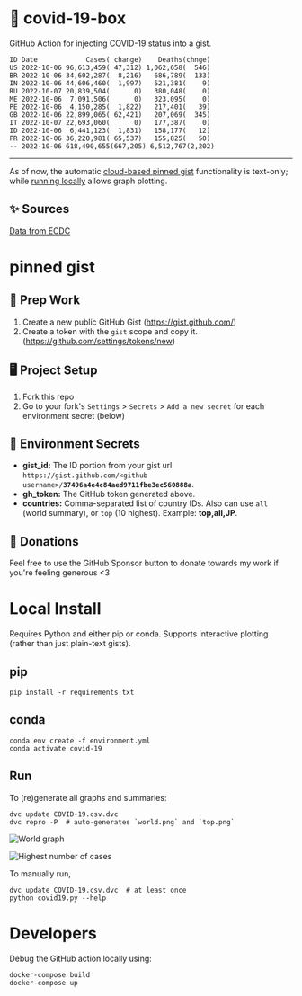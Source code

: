 # 🏥 covid-19-box

GitHub Action for injecting COVID-19 status into a gist.

```
ID Date            Cases( change)    Deaths(chnge)
US 2022-10-06 96,613,459( 47,312) 1,062,658(  546)
BR 2022-10-06 34,602,287(  8,216)   686,789(  133)
IN 2022-10-06 44,606,460(  1,997)   521,381(    9)
RU 2022-10-07 20,839,504(      0)   380,048(    0)
ME 2022-10-06  7,091,506(      0)   323,095(    0)
PE 2022-10-06  4,150,285(  1,822)   217,401(   39)
GB 2022-10-06 22,899,065( 62,421)   207,069(  345)
IT 2022-10-07 22,693,060(      0)   177,387(    0)
ID 2022-10-06  6,441,123(  1,831)   158,177(   12)
FR 2022-10-06 36,220,981( 65,537)   155,825(   50)
-- 2022-10-06 618,490,655(667,205) 6,512,767(2,202)
```

---

As of now, the automatic [cloud-based pinned gist](#pinned-gist) functionality is text-only;
while [running locally](#local-install) allows graph plotting.

## ✨ Sources

[Data from ECDC](https://www.ecdc.europa.eu/en/publications-data/download-todays-data-geographic-distribution-covid-19-cases-worldwide)

# pinned gist

## 🎒 Prep Work
1. Create a new public GitHub Gist (https://gist.github.com/)
1. Create a token with the `gist` scope and copy it. (https://github.com/settings/tokens/new)

## 🖥 Project Setup
1. Fork this repo
1. Go to your fork's `Settings` > `Secrets` > `Add a new secret` for each environment secret (below)

## 🤫 Environment Secrets
- **gist_id:** The ID portion from your gist url `https://gist.github.com/<github username>/`**`37496a4e4c84aed9711fbe3ec560888a`**.
- **gh_token:** The GitHub token generated above.
- **countries:** Comma-separated list of country IDs. Also can use `all` (world summary), or `top` (10 highest). Example: **top,all,JP**.

## 💸 Donations

Feel free to use the GitHub Sponsor button to donate towards my work if you're feeling generous <3

# Local Install

Requires Python and either pip or conda. Supports interactive plotting (rather than just plain-text gists).

## pip

```
pip install -r requirements.txt
```

## conda

```
conda env create -f environment.yml
conda activate covid-19
```

## Run

To (re)generate all graphs and summaries:

```
dvc update COVID-19.csv.dvc
dvc repro -P  # auto-generates `world.png` and `top.png`
```

![World graph](world.png)

![Highest number of cases](top.png)

To manually run,

```
dvc update COVID-19.csv.dvc  # at least once
python covid19.py --help
```

# Developers

Debug the GitHub action locally using:

```
docker-compose build
docker-compose up
```
